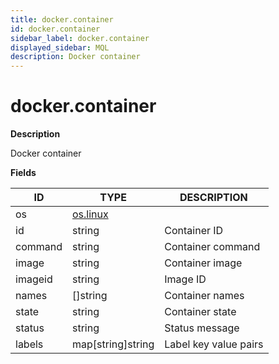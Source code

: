 ```yaml
---
title: docker.container
id: docker.container
sidebar_label: docker.container
displayed_sidebar: MQL
description: Docker container
---
```


# docker.container

**Description**

Docker container

**Fields**

| ID      | TYPE                    | DESCRIPTION           |
| ------- | ----------------------- | --------------------- |
| os      | [os.linux](os.linux.md) |                       |
| id      | string                  | Container ID          |
| command | string                  | Container command     |
| image   | string                  | Container image       |
| imageid | string                  | Image ID              |
| names   | &#91;&#93;string        | Container names       |
| state   | string                  | Container state       |
| status  | string                  | Status message        |
| labels  | map[string]string       | Label key value pairs |
